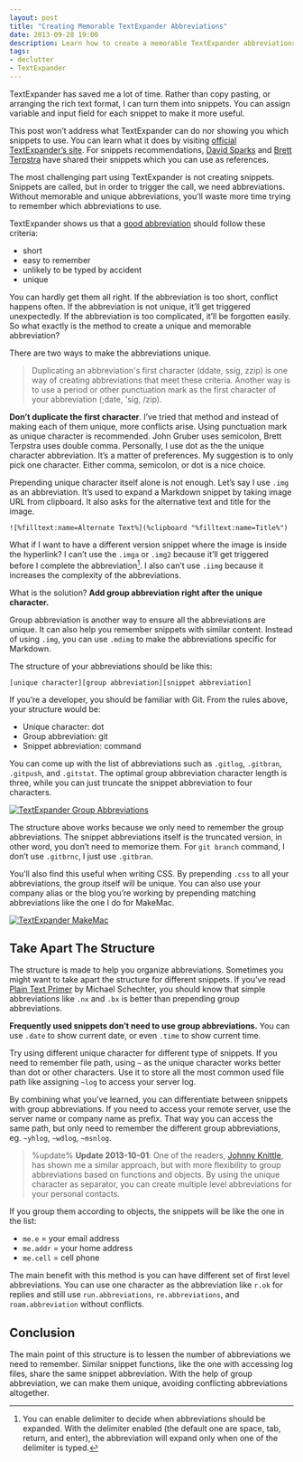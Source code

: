 ```yaml
---
layout: post
title: "Creating Memorable TextExpander Abbreviations"
date: 2013-09-28 19:00
description: Learn how to create a memorable TextExpander abbreviations with this simple guide.
tags:
- declutter
- TextExpander
---
```


TextExpander has saved me a lot of time. Rather than copy pasting, or arranging the rich text format, I can turn them into snippets. You can assign variable and input field for each snippet to make it more useful.

This post won’t address what TextExpander can do nor showing you which snippets to use. You can learn what it does by visiting [official TextExpander’s site][3]. For snippets recommendations, [David Sparks][4] and [Brett Terpstra][5] have shared their snippets which you can use as references.

[3]: http://www.smilesoftware.com/help/TextExpander/index.html "TextExpander Help: Index"
[4]: http://macsparky.com/tesnippets/ "TextExpander Snippets — MacSparky"
[5]: http://brettterpstra.com/projects/te-tools/ "TextExpander Tools - BrettTerpstra.com"

The most challenging part using TextExpander is not creating snippets. Snippets are called, but in order to trigger the call, we need abbreviations. Without memorable and unique abbreviations, you’ll waste more time trying to remember which abbreviations to use.

TextExpander shows us that a [good abbreviation][2] should follow these criteria:

[2]: http://www.smilesoftware.com/help/TextExpander/creating.html "TextExpander Help: Creating Snippets"

- short
- easy to remember
- unlikely to be typed by accident
- unique

You can hardly get them all right. If the abbreviation is too short, conflict happens often. If the abbreviation is not unique, it’ll get triggered unexpectedly. If the abbreviation is too complicated, it’ll be forgotten easily. So what exactly is the method to create a unique and memorable abbreviation?

There are two ways to make the abbreviations unique.

> Duplicating an abbreviation's first character (ddate, ssig, zzip) is one way of creating abbreviations that meet these criteria. Another way is to use a period or other punctuation mark as the first character of your abbreviation (;date, 'sig, /zip).

**Don’t duplicate the first character**. I’ve tried that method and instead of making each of them unique, more conflicts arise. Using punctuation mark as unique character is recommended. John Gruber uses semicolon, Brett Terpstra uses double comma. Personally, I use dot as the the unique character abbreviation. It’s a matter of preferences. My suggestion is to only pick one character. Either comma, semicolon, or dot is a nice choice.

Prepending unique character itself alone is not enough. Let’s say I use `.img` as an abbreviation. It’s used to expand a Markdown snippet by taking image URL from clipboard. It also asks for the alternative text and title for the image.

	![%filltext:name=Alternate Text%](%clipboard "%filltext:name=Title%")

What if I want to have a different version snippet where the image is inside the hyperlink? I can’t use the `.imga` or `.img2` because it’ll get triggered before I complete the abbreviation[^1]. I also can’t use `.iimg` because it increases the complexity of the abbreviations.

What is the solution? **Add group abbreviation right after the unique character.**

Group abbreviation is another way to ensure all the abbreviations are unique. It can also help you remember snippets with similar content. Instead of using `.img`, you can use `.mdimg` to make the abbreviations specific for Markdown.

The structure of your abbreviations should be like this:

	[unique character][group abbreviation][snippet abbreviation]

If you’re a developer, you should be familiar with Git. From the rules above, your structure would be:

- Unique character: dot
- Group abbreviation: git
- Snippet abbreviation: command

You can come up with the list of abbreviations such as `.gitlog`, `.gitbran`, `.gitpush`, and `.gitstat`. The optimal group abbreviation character length is three, while you can just truncate the snippet abbreviation to four characters.

[ ![TextExpander Group Abbreviations][img1] ](http://images.sayzlim.net/2013/09/textexpander_group.jpg "TextExpander Group Abbreviations")

[img1]: http://images.sayzlim.net/2013/09/textexpander_group.jpg "TextExpander Group Abbreviations"

The structure above works because we only need to remember the group abbreviations. The snippet abbreviations itself is the truncated version, in other word, you don’t need to memorize them. For `git branch` command, I don’t use `.gitbrnc`, I just use `.gitbran`.

You’ll also find this useful when writing CSS. By prepending `.css` to all your abbreviations, the group itself will be unique. You can also use your company alias or the blog you’re working by prepending matching abbreviations like the one I do for MakeMac.

[ ![TextExpander MakeMac][img2] ](http://images.sayzlim.net/2013/09/textexpander_company.jpg "TextExpander MakeMac")

[img2]: http://images.sayzlim.net/2013/09/textexpander_company.jpg "TextExpander MakeMac"

## Take Apart The Structure
The structure is made to help you organize abbreviations. Sometimes you might want to take apart the structure for different snippets. If you’ve read [Plain Text Primer][6] by Michael Schechter, you should know that simple abbreviations like `.nx` and `.bx` is better than prepending group abbreviations.

**Frequently used snippets don’t need to use group abbreviations.** You can use `.date` to show current date, or even `.time` to show current time.

Try using different unique character for different type of snippets. If you need to remember file path, using `~` as the unique character works better than dot or other characters. Use it to store all the most common used file path like assigning `~log` to access your server log.

By combining what you’ve learned, you can differentiate between snippets with group abbreviations. If you need to access your remote server, use the server name or company name as prefix. That way you can access the same path, but only need to remember the different group abbreviations, eg. `~yhlog`, `~wdlog`, `~msnlog`.

> %update%
> **Update 2013-10-01**: One of the readers, [Johnny Knittle](http://johnnyrk.com/ "johnny knittle. music."), has shown me a similar approach, but with more flexibility to group abbreviations based on functions and objects. By using the unique character as separator, you can create multiple level abbreviations for your personal contacts.

If you group them according to objects, the snippets will be like the one in the list:

- `me.e` = your email address
- `me.addr` = your home address
- `me.cell` = cell phone

The main benefit with this method is you can have different set of first level abbreviations. You can use one character as the abbreviation like `r.ok` for replies and still use `run.abbreviations`, `re.abbreviations`, and `roam.abbreviation` without conflicts.

## Conclusion
The main point of this structure is to lessen the number of abbreviations we need to remember. Similar snippet functions, like the one with accessing log files, share the same snippet abbreviation. With the help of group abbreviation, we can make them unique, avoiding conflicting abbreviations altogether.

[^1]: You can enable delimiter to decide when abbreviations should be expanded. With the delimiter enabled (the default one are space, tab, return, and enter), the abbreviation will expand only when one of the delimiter is typed.

[6]: http://bettermess.com/a-plain-text-primer/ "A Plain Text Primer - A Better Mess"

